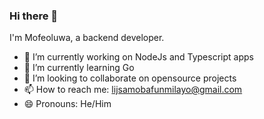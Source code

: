 ### Hi there 👋

I'm Mofeoluwa, a backend developer.

- 🔭 I’m currently working on NodeJs and Typescript apps
- 🌱 I’m currently learning Go
- 👯 I’m looking to collaborate on opensource projects
- 📫 How to reach me: [lijsamobafunmilayo@gmail.com](mailto:lijsamobafunmilayo)
- 😄 Pronouns: He/Him
<!--
**ScMofeoluwa/ScMofeoluwa** is a ✨ _special_ ✨ repository because its `README.md` (this file) appears on your GitHub profile.

Here are some ideas to get you started:

- 🔭 I’m currently working on ...
- 🌱 I’m currently learning ...
- 👯 I’m looking to collaborate on ...
- 🤔 I’m looking for help with ...
- 💬 Ask me about ...
- 📫 How to reach me: ...
- 😄 Pronouns: ...
- ⚡ Fun fact: ...
-->

